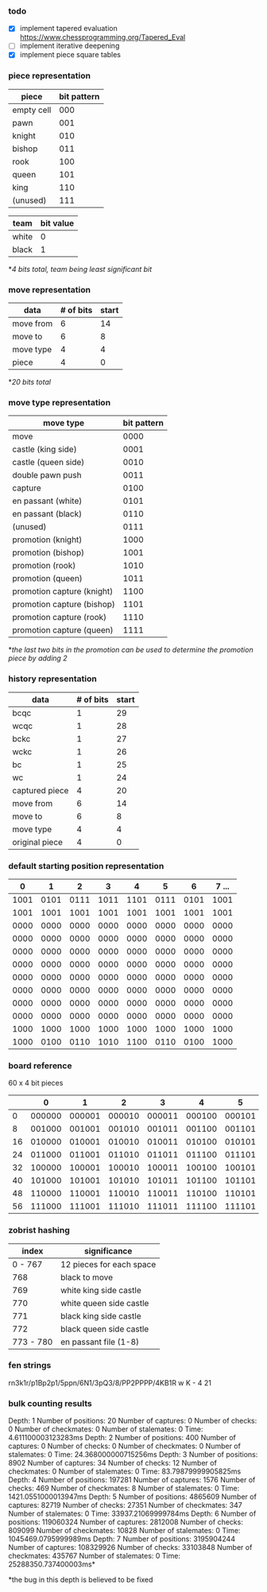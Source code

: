### todo

- [x] implement tapered evaluation https://www.chessprogramming.org/Tapered_Eval
- [ ] implement iterative deepening
- [x] implement piece square tables

### piece representation

| piece      | bit pattern |
| ---------- | ----------- |
| empty cell | 000         |
| pawn       | 001         |
| knight     | 010         |
| bishop     | 011         |
| rook       | 100         |
| queen      | 101         |
| king       | 110         |
| (unused)   | 111         |

| team  | bit value |
| ----- | --------- |
| white | 0         |
| black | 1         |

\*_4 bits total, team being least significant bit_

### move representation

| data      | # of bits | start |
| --------- | --------- | ----- |
| move from | 6         | 14    |
| move to   | 6         | 8     |
| move type | 4         | 4     |
| piece     | 4         | 0     |

\*_20 bits total_

### move type representation

| move type                  | bit pattern |
| -------------------------- | ----------- |
| move                       | 0000        |
| castle (king side)         | 0001        |
| castle (queen side)        | 0010        |
| double pawn push           | 0011        |
| capture                    | 0100        |
| en passant (white)         | 0101        |
| en passant (black)         | 0110        |
| (unused)                   | 0111        |
| promotion (knight)         | 1000        |
| promotion (bishop)         | 1001        |
| promotion (rook)           | 1010        |
| promotion (queen)          | 1011        |
| promotion capture (knight) | 1100        |
| promotion capture (bishop) | 1101        |
| promotion capture (rook)   | 1110        |
| promotion capture (queen)  | 1111        |

\*_the last two bits in the promotion can be used to determine the promotion piece by adding 2_

### history representation

| data           | # of bits | start |
| -------------- | --------- | ----- |
| bcqc           | 1         | 29    |
| wcqc           | 1         | 28    |
| bckc           | 1         | 27    |
| wckc           | 1         | 26    |
| bc             | 1         | 25    |
| wc             | 1         | 24    |
| captured piece | 4         | 20    |
| move from      | 6         | 14    |
| move to        | 6         | 8     |
| move type      | 4         | 4     |
| original piece | 4         | 0     |

### default starting position representation

| 0    | 1    | 2    | 3    | 4    | 5    | 6    | 7 ... |
| ---- | ---- | ---- | ---- | ---- | ---- | ---- | ----- |
| 1001 | 0101 | 0111 | 1011 | 1101 | 0111 | 0101 | 1001  |
| 1001 | 1001 | 1001 | 1001 | 1001 | 1001 | 1001 | 1001  |
| 0000 | 0000 | 0000 | 0000 | 0000 | 0000 | 0000 | 0000  |
| 0000 | 0000 | 0000 | 0000 | 0000 | 0000 | 0000 | 0000  |
| 0000 | 0000 | 0000 | 0000 | 0000 | 0000 | 0000 | 0000  |
| 0000 | 0000 | 0000 | 0000 | 0000 | 0000 | 0000 | 0000  |
| 0000 | 0000 | 0000 | 0000 | 0000 | 0000 | 0000 | 0000  |
| 0000 | 0000 | 0000 | 0000 | 0000 | 0000 | 0000 | 0000  |
| 0000 | 0000 | 0000 | 0000 | 0000 | 0000 | 0000 | 0000  |
| 0000 | 0000 | 0000 | 0000 | 0000 | 0000 | 0000 | 0000  |
| 1000 | 1000 | 1000 | 1000 | 1000 | 1000 | 1000 | 1000  |
| 1000 | 0100 | 0110 | 1010 | 1100 | 0110 | 0100 | 1000  |

### board reference

60 x 4 bit pieces

|     | 0      | 1      | 2      | 3      | 4      | 5      | 6      | 7 ...  |
| --- | ------ | ------ | ------ | ------ | ------ | ------ | ------ | ------ |
| 0   | 000000 | 000001 | 000010 | 000011 | 000100 | 000101 | 000110 | 000111 |
| 8   | 001000 | 001001 | 001010 | 001011 | 001100 | 001101 | 001110 | 001111 |
| 16  | 010000 | 010001 | 010010 | 010011 | 010100 | 010101 | 010110 | 010111 |
| 24  | 011000 | 011001 | 011010 | 011011 | 011100 | 011101 | 011110 | 011111 |
| 32  | 100000 | 100001 | 100010 | 100011 | 100100 | 100101 | 100110 | 100111 |
| 40  | 101000 | 101001 | 101010 | 101011 | 101100 | 101101 | 101110 | 101111 |
| 48  | 110000 | 110001 | 110010 | 110011 | 110100 | 110101 | 110110 | 110111 |
| 56  | 111000 | 111001 | 111010 | 111011 | 111100 | 111101 | 111110 | 111111 |

### zobrist hashing

| index     | significance             |
| --------- | ------------------------ |
| 0 - 767   | 12 pieces for each space |
| 768       | black to move            |
| 769       | white king side castle   |
| 770       | white queen side castle  |
| 771       | black king side castle   |
| 772       | black queen side castle  |
| 773 - 780 | en passant file (1-8)    |

### fen strings

rn3k1r/p1Bp2p1/5ppn/6N1/3pQ3/8/PP2PPPP/4KB1R w K - 4 21

### bulk counting results

Depth: 1 Number of positions: 20 Number of captures: 0 Number of checks: 0 Number of checkmates: 0 Number of stalemates: 0 Time: 4.611100003123283ms
Depth: 2 Number of positions: 400 Number of captures: 0 Number of checks: 0 Number of checkmates: 0 Number of stalemates: 0 Time: 24.368000000715256ms
Depth: 3 Number of positions: 8902 Number of captures: 34 Number of checks: 12 Number of checkmates: 0 Number of stalemates: 0 Time: 83.79879999905825ms
Depth: 4 Number of positions: 197281 Number of captures: 1576 Number of checks: 469 Number of checkmates: 8 Number of stalemates: 0 Time: 1421.0551000013947ms
Depth: 5 Number of positions: 4865609 Number of captures: 82719 Number of checks: 27351 Number of checkmates: 347 Number of stalemates: 0 Time: 33937.21069999784ms
Depth: 6 Number of positions: 119060324 Number of captures: 2812008 Number of checks: 809099 Number of checkmates: 10828 Number of stalemates: 0 Time: 1045469.0795999989ms
Depth: 7 Number of positions: 3195904244 Number of captures: 108329926 Number of checks: 33103848 Number of checkmates: 435767 Number of stalemates: 0 Time: 25288350.737400003ms\*

\*the bug in this depth is believed to be fixed
